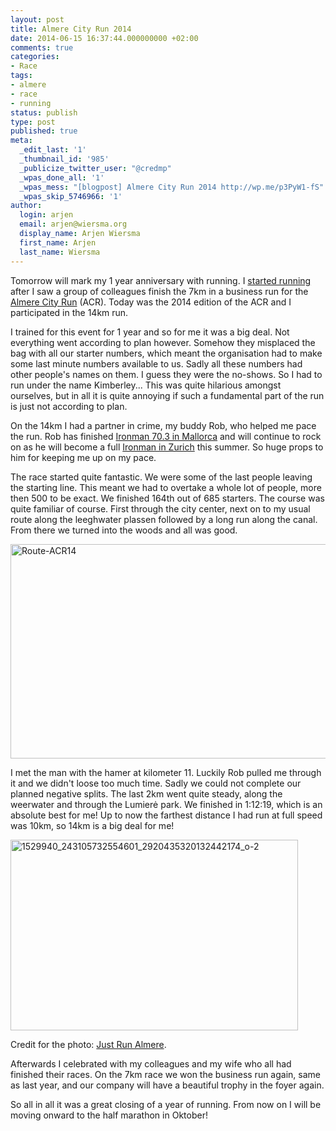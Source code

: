 ```yaml
---
layout: post
title: Almere City Run 2014
date: 2014-06-15 16:37:44.000000000 +02:00
comments: true
categories:
- Race
tags:
- almere
- race
- running
status: publish
type: post
published: true
meta:
  _edit_last: '1'
  _thumbnail_id: '985'
  _publicize_twitter_user: "@credmp"
  _wpas_done_all: '1'
  _wpas_mess: "[blogpost] Almere City Run 2014 http://wp.me/p3PyW1-fS"
  _wpas_skip_5746966: '1'
author:
  login: arjen
  email: arjen@wiersma.org
  display_name: Arjen Wiersma
  first_name: Arjen
  last_name: Wiersma
---
```


Tomorrow will mark my 1 year anniversary with running. I [started running]({{site.urel}}/2014/01/26/running-0-to-10km-in-6-months)  after I saw a group of colleagues finish the 7km in a business run for the <a href="http://almerecityrun.com" title="Almere City Run" target="_blank">Almere City Run</a> (ACR). Today was the 2014 edition of the ACR and I participated in the 14km run.

I trained for this event for 1 year and so for me it was a big deal. Not everything went according to plan however. Somehow they misplaced the bag with all our starter numbers, which meant the organisation had to make some last minute numbers available to us. Sadly all these numbers had other people's names on them. I guess they were the no-shows. So I had to run under the name Kimberley... This was quite hilarious amongst ourselves, but in all it is quite annoying if such a fundamental part of the run is just not according to plan.

On the 14km I had a partner in crime, my buddy Rob, who helped me pace the run. Rob has finished [Ironman 70.3 in Mallorca](http://www.ironman.com/triathlon/events/emea/ironman-70.3/mallorca.aspx) and will continue to rock on as he will become a full <a href="http://www.ironman.com/triathlon/events/emea/ironman/switzerland.aspx" title="Ironman Zurch" target="_blank">Ironman in Zurich</a> this summer. So huge props to him for keeping me up on my pace.

The race started quite fantastic. We were some of the last people leaving the starting line. This meant we had to overtake a whole lot of people, more then 500 to be exact. We finished 164th out of 685 starters. The course was quite familiar of course. First through the city center, next on to my usual route along the leeghwater plassen followed by a long run along the canal. From there we turned into the woods and all was good. 

<img src="http://www.wickeddutch.com/wp-content/uploads/2014/06/Route-ACR14.png" alt="Route-ACR14" width="581" height="343" class="aligncenter size-full wp-image-988" />

I met the man with the hamer at kilometer 11. Luckily Rob pulled me through it and we didn't loose too much time. Sadly we could not complete our planned negative splits. The last 2km went quite steady, along the weerwater and through the Lumierė park. We finished in 1:12:19, which is an absolute best for me! Up to now the farthest distance I had run at full speed was 10km, so 14km is a big deal for me!

<img src="http://www.wickeddutch.com/wp-content/uploads/2014/06/1529940_243105732554601_2920435320132442174_o-2-1024x680.jpg" alt="1529940_243105732554601_2920435320132442174_o-2" width="460" height="305" class="aligncenter size-large wp-image-989" />

Credit for the photo: <a href="https://www.facebook.com/photo.php?fbid=243105732554601&set=a.243103332554841.1073741834.155112918020550&type=1&theater" title="Just Run Almere" target="_blank">Just Run Almere</a>.

Afterwards I celebrated with my colleagues and my wife who all had finished their races. On the 7km race we won the business run again, same as last year, and our company will have a beautiful trophy in the foyer again.

So all in all it was a great closing of a year of running. From now on I will be moving onward to the half marathon in Oktober!
